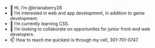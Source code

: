 - 👋 Hi, I’m @brianaberry28
- 👀 I’m interested in web and app development, in addition to game development.
- 🌱 I’m currently learning CSS.
- 💞️ I’m looking to collaborate on opportunites for junior front-end web developers.
- 📫 How to reach me quickest is through my cell, 301-701-0747.

<!---
brianaberry28/brianaberry28 is a ✨ special ✨ repository because its `README.md` (this file) appears on your GitHub profile.
You can click the Preview link to take a look at your changes.
--->
